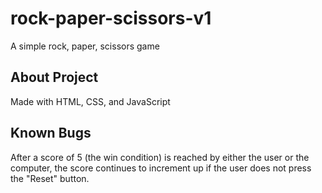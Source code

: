 # rock-paper-scissors-v1
A simple rock, paper, scissors game

## About Project
Made with HTML, CSS, and JavaScript

## Known Bugs
After a score of 5 (the win condition) is reached by either the user or the computer, the score continues to increment up if the user does not press the "Reset" button. 
